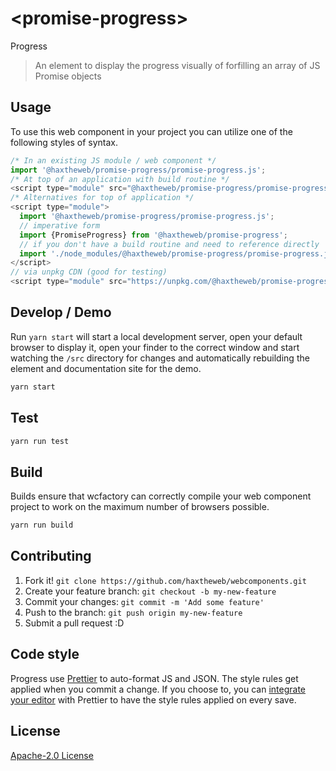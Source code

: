 # &lt;promise-progress&gt;

Progress
> An element to display the progress visually of forfilling an array of JS Promise objects

## Usage
To use this web component in your project you can utilize one of the following styles of syntax.

```js
/* In an existing JS module / web component */
import '@haxtheweb/promise-progress/promise-progress.js';
/* At top of an application with build routine */
<script type="module" src="@haxtheweb/promise-progress/promise-progress.js"></script>
/* Alternatives for top of application */
<script type="module">
  import '@haxtheweb/promise-progress/promise-progress.js';
  // imperative form
  import {PromiseProgress} from '@haxtheweb/promise-progress';
  // if you don't have a build routine and need to reference directly
  import './node_modules/@haxtheweb/promise-progress/promise-progress.js';
</script>
// via unpkg CDN (good for testing)
<script type="module" src="https://unpkg.com/@haxtheweb/promise-progress/promise-progress.js"></script>
```

## Develop / Demo
Run `yarn start` will start a local development server, open your default browser to display it, open your finder to the correct window and start watching the `/src` directory for changes and automatically rebuilding the element and documentation site for the demo.
```bash
yarn start
```

## Test

```bash
yarn run test
```

## Build
Builds ensure that wcfactory can correctly compile your web component project to
work on the maximum number of browsers possible.
```bash
yarn run build
```

## Contributing

1. Fork it! `git clone https://github.com/haxtheweb/webcomponents.git`
2. Create your feature branch: `git checkout -b my-new-feature`
3. Commit your changes: `git commit -m 'Add some feature'`
4. Push to the branch: `git push origin my-new-feature`
5. Submit a pull request :D

## Code style

Progress  use [Prettier][prettier] to auto-format JS and JSON.  The style rules get applied when you commit a change.  If you choose to, you can [integrate your editor][prettier-ed] with Prettier to have the style rules applied on every save.

[prettier]: https://github.com/prettier/prettier/
[prettier-ed]: https://github.com/prettier/prettier/#editor-integration
[polyserve]: https://github.com/Polymer/polyserve
[web-component-tester]: https://github.com/Polymer/web-component-tester

## License
[Apache-2.0 License](http://opensource.org/licenses/Apache-2.0)
